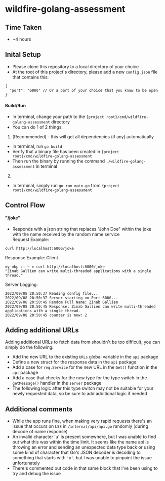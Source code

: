 # wildfire-golang-assessment

## Time Taken
- ~4 hours

## Inital Setup
- Please clone this repository to a local directory of your choice
- At the root of this project's directory, please add a new `config.json` file that contains this:
```
{
  "port": "6000" // Or a port of your choice that you know to be open
}
```
#### Build/Run
- In terminal, change your path to the `{project root}/cmd/wildfire-golang-assessment` directory
- You can do 1 of 2 things:
1. (Recommended) - this will get all dependencies (if any) automatically
- In terminal, run `go build`
- Verify that a binary file has been created in `{project root}/cmd/wildfire-golang-assessment`
- Then run the binary by running the command `./wildfire-golang-assessment` in terminal
2.
- In terminal, simply run `go run main.go` from `{project root}/cmd/wildfire-golang-assessment`

## Control Flow
#### "/joke"
- Responds with a json string that replaces "John Doe" within the joke with the name received by the random name service  
Request Example:
```
curl http://localhost:6000/joke
```
Response Example:
Client
```
my-mbp :: ~ » curl http://localhost:6000/joke
"Zinab Gallien can write multi-threaded applications with a single thread."
```
Server Logging:
```
2022/09/08 20:50:37 Reading config file...
2022/09/08 20:50:37 Server starting on Port 6000...
2022/09/08 20:50:45 Random Full Name: Zinab Gallien
2022/09/08 20:50:45 Response: Zinab Gallien can write multi-threaded applications with a single thread.
2022/09/08 20:50:45 counter is now: 2
```

## Adding additional URLs
Adding additional URLs to fetch data from shouldn't be too difficult, you can simply do the following:
- Add the new URL to the existing `URLs` global variable in the `api` package
- Define a new struct for the response data in the `api` package
- Add a case for `req.Service` for the new URL in the `Get()` function in the `api` package
- Add a case that checks for the new type for the type switch in the `getMessage()` handler in the `server` package
- The following logic after this type switch may not be suitable for your newly requested data, so be sure to add additional logic if needed

## Additional comments
- While the app runs fine, when making very rapid requests there's an issue that occurs on `L58` in `/internal/api/api.go` randomly (during decode of name response)
- An invalid character 'u' is present somewhere, but I was unable to find out what this was within the time limit. It seems like the name api is throwing an error and sending an unexpected data type back or using some kind of character that Go's JSON decoder is decoding to something that starts with `'u'`, but I was unable to pinpoint the issue unfortunately
- There's commented out code in that same block that I've been using to try and debug the issue
